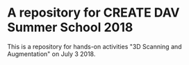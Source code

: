 # A repository for CREATE DAV Summer School 2018
This is a repository for hands-on activities "3D Scanning and Augmentation" on July 3 2018.

